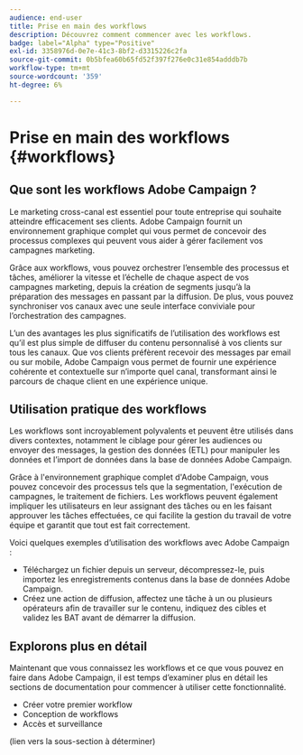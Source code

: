 ```yaml
---
audience: end-user
title: Prise en main des workflows
description: Découvrez comment commencer avec les workflows.
badge: label="Alpha" type="Positive"
exl-id: 3358976d-0e7e-41c3-8bf2-d3315226c2fa
source-git-commit: 0b5bfea60b65fd52f397f276e0c31e854adddb7b
workflow-type: tm+mt
source-wordcount: '359'
ht-degree: 6%

---
```


# Prise en main des workflows {#workflows}

## Que sont les workflows Adobe Campaign ?

Le marketing cross-canal est essentiel pour toute entreprise qui souhaite atteindre efficacement ses clients. Adobe Campaign fournit un environnement graphique complet qui vous permet de concevoir des processus complexes qui peuvent vous aider à gérer facilement vos campagnes marketing.

Grâce aux workflows, vous pouvez orchestrer l’ensemble des processus et tâches, améliorer la vitesse et l’échelle de chaque aspect de vos campagnes marketing, depuis la création de segments jusqu’à la préparation des messages en passant par la diffusion. De plus, vous pouvez synchroniser vos canaux avec une seule interface conviviale pour l’orchestration des campagnes.

L’un des avantages les plus significatifs de l’utilisation des workflows est qu’il est plus simple de diffuser du contenu personnalisé à vos clients sur tous les canaux. Que vos clients préfèrent recevoir des messages par email ou sur mobile, Adobe Campaign vous permet de fournir une expérience cohérente et contextuelle sur n’importe quel canal, transformant ainsi le parcours de chaque client en une expérience unique.

## Utilisation pratique des workflows

Les workflows sont incroyablement polyvalents et peuvent être utilisés dans divers contextes, notamment le ciblage pour gérer les audiences ou envoyer des messages, la gestion des données (ETL) pour manipuler les données et l’import de données dans la base de données Adobe Campaign.

Grâce à l&#39;environnement graphique complet d&#39;Adobe Campaign, vous pouvez concevoir des processus tels que la segmentation, l&#39;exécution de campagnes, le traitement de fichiers. Les workflows peuvent également impliquer les utilisateurs en leur assignant des tâches ou en les faisant approuver les tâches effectuées, ce qui facilite la gestion du travail de votre équipe et garantit que tout est fait correctement.

Voici quelques exemples d’utilisation des workflows avec Adobe Campaign :

* Téléchargez un fichier depuis un serveur, décompressez-le, puis importez les enregistrements contenus dans la base de données Adobe Campaign.
* Créez une action de diffusion, affectez une tâche à un ou plusieurs opérateurs afin de travailler sur le contenu, indiquez des cibles et validez les BAT avant de démarrer la diffusion.

## Explorons plus en détail

Maintenant que vous connaissez les workflows et ce que vous pouvez en faire dans Adobe Campaign, il est temps d’examiner plus en détail les sections de documentation pour commencer à utiliser cette fonctionnalité.

* Créer votre premier workflow
* Conception de workflows
* Accès et surveillance

(lien vers la sous-section à déterminer)
